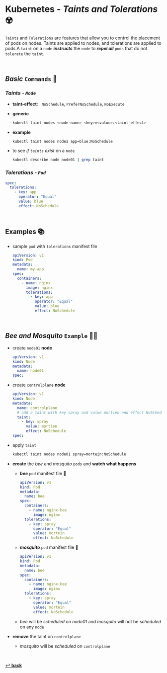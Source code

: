 # **Kubernetes** - ***Taints*** *and* ***Tolerations*** ☢️

`Taints` and `Tolerations` are features that allow you to control the placement of pods on nodes. Taints are applied to nodes, and tolerations are applied to pods.A `taint` on a `node` ***instructs*** the `node` to ***repel all*** `pods` that do not `tolerate` the `taint`.

<br >

## ***Basic*** `Commands` 📝

### ***Taints - `Node`***

* **taint-effect**: &nbsp; `NoSchedule`, `PreferNoSchedule`, `NoExecute`

* **generic**

  ```bash
  kubectl taint nodes <node-name> <key>=<value>:<taint-effect>
  ```

* **example**

  ```bash
  kubectl taint nodes node1 app=blue:NoSchedule
  ```

* to see *if `taints` exist* on a `node`

  ```bash
  kubectl describe node node01 | grep taint
  ```

### ***Tolerations - `Pod`***

```yaml
spec:
  tolerations:
    - key: app
      operator: "Equal"
      value: blue
      effect: NoSchedule
```

<br />

## **Examples** 📚

* sample `pod` with `tolerations` manifest file

  ```yaml
  apiVersion: v1
  kind: Pod
  metadata:
    name: my-app
  spec:
    containers:
      - name: nginx
        image: nginx
        tolerations:
          - key: app
            operator: "Equal"
            value: blue
            effect: NoSchedule
  ```

<br />

## ***Bee*** *and* ***Mosquito*** **`Example`** 🐝🦟

* create `node01` **node**

  ```yaml
  apiVersion: v1
  kind: Node
  metadata:
    name: node01
  spec:
  ```

* create `controlplane` **node**

  ```yaml
  apiVersion: v1
  kind: Node
  metadata:
    name: controlplane
    # add a taint with key spray and value mortien and effect NoSchedule
    taint: 
      - key: spray
        value: mortien
        effect: NoSchedule
  spec:
  ```

* apply `taint`

  ```bash
  kubectl taint nodes node01 spray=mortein:NoSchedule
  ```

* **create** the *bee* and *mosquito* `pods` and **watch what happens**
  
  * ***bee***  `pod` manifest file 🐝

    ```yaml
    apiVersion: v1
    kind: Pod
    metadata:
      name: bee
    spec:
      containers:
        - name: nginx-bee
          image: nginx
      tolerations:
        - key: spray
          operator: "Equal"
          value: mortein
          effect: NoSchedule
    ```

  * ***mosquito*** `pod` manifest file 🦟

    ```yaml
    apiVersion: v1
    kind: Pod
    metadata:
      name: bee
    spec:
      containers:
        - name: nginx-bee
          image: nginx
      tolerations:
        - key: spray
          operator: "Equal"
          value: mortein
          effect: NoSchedule
    ```
  
  * *bee* will be *scheduled* on *node01* and *mosquito* will not be *scheduled* on any `node`

* **remove** the taint on `controlplane`
  * *mosquito* will be *scheduled* on `controlplane`

<br>

[↩️ **back**](../)
